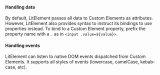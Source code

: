 <h4 id="hyperhtml-handling-data">Handling data</h4>

By default, LitElement passes all data to Custom Elements as attributes. However, LitElement also provides syntax to instruct its bindings to use properties instead. To bind to a Custom Element property, prefix the property name with a `.` as in `<input .value=${value}>`.

<h4 id="hyperhtml-handling-events">Handling events</h4>

LitElement can listen to native DOM events dispatched from Custom Elements. It
supports all styles of events (lowercase, camelCase, kebab-case, etc).
